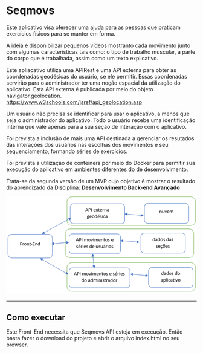 # Seqmovs

Este aplicativo visa oferecer uma ajuda para as pessoas que praticam exercícios físicos para se manter em forma.

A ideia é disponibilizar pequenos vídeos mostranto cada movimento junto com algumas características tais como: o tipo de trabalho muscular, a parte do corpo que é trabalhada, assim como um texto explicativo.

Este apliacativo utiliza uma APIRest e uma API externa para obter as coordenadas geodésicas do usuário, se ele permitir.
Essas coordenadas servirão para o administrador ter uma noção espacial da utilização do aplicativo.
Esta API externa é publicada por meio do objeto navigator.geolocation.
https://www.w3schools.com/jsref/api_geolocation.asp

Um usuário não precisa se identificar para usar o aplicativo, a menos que seja o administrador do aplicativo.
Todo o usuário recebe uma identificação interna que vale apenas para a sua seção de interação com o aplicativo.

Foi prevista a inclusão de mais uma API destinada a gerenciar os resutados das interações dos usuários nas escolhas dos movimentos e seu sequenciamento, formando séries de exercícios.

Foi prevista a utilização de conteiners por meio do Docker para permitir sua execução do aplicativo em ambientes diferentes do de desenvolvimento.

Trata-se da segunda versão de um MVP cujo objetivo é mostrar o resultado do aprendizado da Disciplina:
 **Desenvolvimento Back-end Avançado** 

![alt diagrama](image.png)

---
## Como executar

Este Front-End necessita que Seqmovs API esteja em execução.
Então basta fazer o download do projeto e abrir o arquivo index.html no seu browser.

